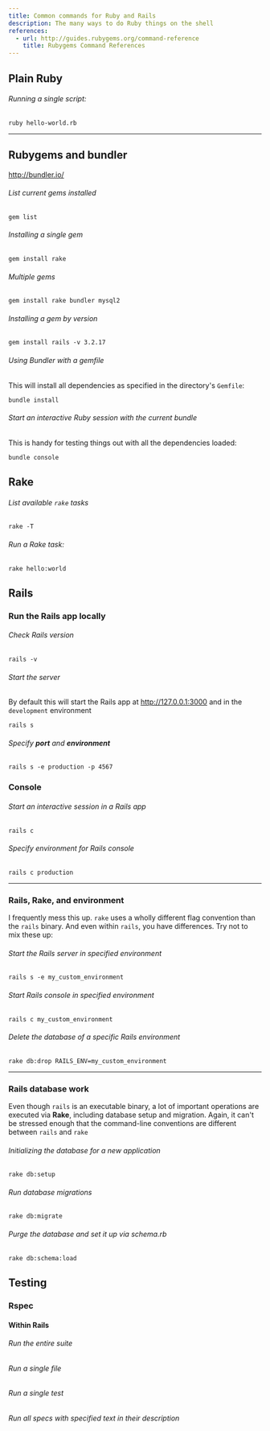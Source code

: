 ```yaml
---
title: Common commands for Ruby and Rails
description: The many ways to do Ruby things on the shell
references:
  - url: http://guides.rubygems.org/command-reference
    title: Rubygems Command References
---
```




## Plain Ruby

###### Running a single script:

    ruby hello-world.rb


------------

## Rubygems and bundler

http://bundler.io/

###### List current gems installed

    gem list

###### Installing a single gem

    gem install rake

###### Multiple gems

    gem install rake bundler mysql2

###### Installing a gem by version

    gem install rails -v 3.2.17

###### Using Bundler with a gemfile
This will install all dependencies as specified in the directory's `Gemfile`:

    bundle install

###### Start an interactive Ruby session with the current bundle
This is handy for testing things out with all the dependencies loaded:

    bundle console


## Rake

###### List available `rake` tasks

    rake -T

###### Run a Rake task:

    rake hello:world


## Rails

### Run the Rails app locally

###### Check Rails version

    rails -v

###### Start the server

By default this will start the Rails app at http://127.0.0.1:3000 and in the `development` environment

    rails s

###### Specify __port__ and __environment__

    rails s -e production -p 4567


### Console

###### Start an interactive session in a Rails app

    rails c

###### Specify environment for Rails console

    rails c production

-----------------




### Rails, Rake, and environment

I frequently mess this up. `rake` uses a wholly different flag convention than the `rails` binary. And even within `rails`, you have differences. Try not to mix these up:

###### Start the Rails server in specified environment

    rails s -e my_custom_environment

###### Start Rails console in specified environment

    rails c my_custom_environment

###### Delete the database of a specific Rails environment

    rake db:drop RAILS_ENV=my_custom_environment


---------------

### Rails database work

Even though `rails` is an executable binary, a lot of important operations are executed via __Rake__, including database setup and migration. Again, it can't be stressed enough that the command-line conventions are different between `rails` and `rake`

###### Initializing the database for a new application

    rake db:setup

###### Run database migrations

    rake db:migrate

###### Purge the database and set it up via schema.rb

    rake db:schema:load




## Testing

### Rspec

#### Within Rails

###### Run the entire suite
###### Run a single file
###### Run a single test
###### Run all specs with specified text in their description




